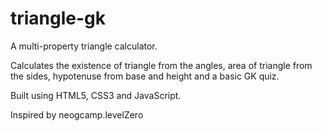 # triangle-gk
A multi-property triangle calculator.

Calculates the existence of triangle from the angles, area of triangle from the sides, hypotenuse from base and height and a basic GK quiz.

Built using HTML5, CSS3 and JavaScript.

Inspired by neogcamp.levelZero
